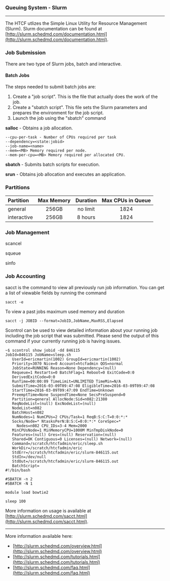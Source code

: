 ### Queuing System - Slurm
* * *

The HTCF utlizes the Simple Linux Utility for Resource Management (Slurm).  Slurm documentation can be found at [http://slurm.schedmd.com/documentation.html](http://slurm.schedmd.com/documentation.html).

### Job Submission

There are two type of Slurm jobs, batch and interactive.

#### Batch Jobs

The steps needed to submit batch jobs are:

1.  Create a "job script".  This is the file that actually does the work of the job.
2.  Create a "sbatch script".  This file sets the Slurm parameters and prepares the environment for the job script.
3.  Launch the job using the "sbatch" command



**salloc** - Obtains a job allocation.
    
    --cpu-per-task - Number of CPUs required per task
    --dependency=<state:jobid>
    --job-name=<name>
    --mem=<MB> Memory required per node.
    --mem-per-cpu=<MB> Memory required per allocated CPU.
    
**sbatch** - Submits batch scripts for execution.

**srun** - Obtains job allocation and executes an application.


### Partitions
Partition    |  Max Memory | Duration    | Max CPUs in Queue |
:----------- |  :----------: | :---------: | :---------------: |
general        |      256GB    |  no limit   |         1824      |
interactive  |      256GB      |   8 hours   |         1824      |

### Job Management

scancel

squeue

sinfo

### Job Accounting

sacct is the command to view all previously run job information.  You can get a list of viewable fields by running the command

~~~~
sacct -e
~~~~

To view a past jobs maximum used memory and duration
~~~~{.language-bash}
sacct -j JOBID --format=JobID,JobName,MaxRSS,Elapsed
~~~~

Scontrol can be used to view detailed information about your running job including the job script that was submitted.  Please send the output of this command if your currently running job is having issues. 
~~~~
~$ scontrol show jobid -dd 846115
JobId=846115 JobName=sleep.sh
   UserId=ericmartin(1002) GroupId=ericmartin(1002)
   Priority=3070 Nice=0 Account=htcfadmin QOS=normal
   JobState=RUNNING Reason=None Dependency=(null)
   Requeue=1 Restarts=0 BatchFlag=1 Reboot=0 ExitCode=0:0
   DerivedExitCode=0:0
   RunTime=00:00:09 TimeLimit=UNLIMITED TimeMin=N/A
   SubmitTime=2016-03-09T09:47:08 EligibleTime=2016-03-09T09:47:08
   StartTime=2016-03-09T09:47:09 EndTime=Unknown
   PreemptTime=None SuspendTime=None SecsPreSuspend=0
   Partition=general AllocNode:Sid=n082:21380
   ReqNodeList=(null) ExcNodeList=(null)
   NodeList=n082
   BatchHost=n082
   NumNodes=1 NumCPUs=2 CPUs/Task=1 ReqB:S:C:T=0:0:*:*
   Socks/Node=* NtasksPerN:B:S:C=0:0:*:* CoreSpec=*
     Nodes=n082 CPU_IDs=3-4 Mem=2000
   MinCPUsNode=1 MinMemoryCPU=1000M MinTmpDiskNode=0
   Features=(null) Gres=(null) Reservation=(null)
   Shared=OK Contiguous=0 Licenses=(null) Network=(null)
   Command=/scratch/htcfadmin/eric/sleep.sh
   WorkDir=/scratch/htcfadmin/eric
   StdErr=/scratch/htcfadmin/eric/slurm-846115.out
   StdIn=/dev/null
   StdOut=/scratch/htcfadmin/eric/slurm-846115.out
   BatchScript=
#!/bin/bash

#SBATCH -n 2
#SBATCH -N 1

module load bowtie2

sleep 100
~~~~

More information on usage is available at [http://slurm.schedmd.com/sacct.html](http://slurm.schedmd.com/sacct.html).

* * *

More information available here:
* [http://slurm.schedmd.com/overview.html](http://slurm.schedmd.com/overview.html)
* [http://slurm.schedmd.com/tutorials.html](http://slurm.schedmd.com/tutorials.html)
* [http://slurm.schedmd.com/faq.html](http://slurm.schedmd.com/faq.html)
